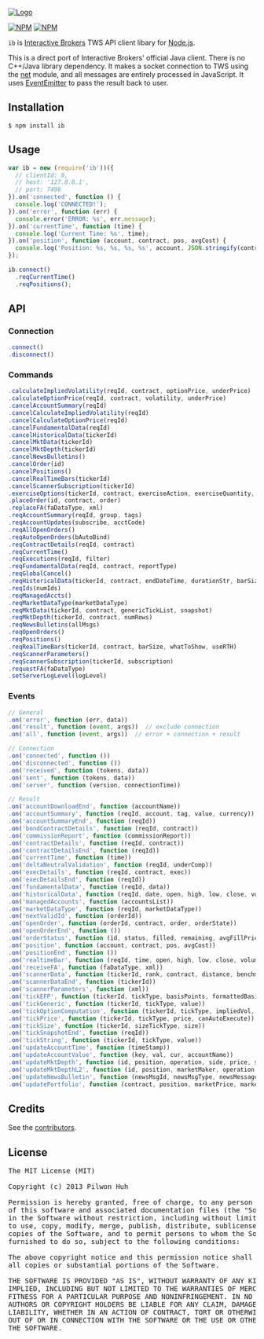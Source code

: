 [![Logo](https://raw.github.com/pilwon/node-ib/master/logo.jpg)](http://interactivebrokers.com/)

[![NPM](https://nodei.co/npm/ib.png?downloads=false&stars=false)](https://npmjs.org/package/ib) [![NPM](https://nodei.co/npm-dl/ib.png?months=6)](https://npmjs.org/package/ib)

`ib` is [Interactive Brokers](http://interactivebrokers.com/) TWS API client libary for [Node.js](http://nodejs.org/).

This is a direct port of Interactive Brokers' official Java client. There is no C++/Java library dependency. It makes a socket connection to TWS using the [net](http://nodejs.org/api/net.html) module, and all messages are entirely processed in JavaScript. It uses [EventEmitter](http://nodejs.org/api/events.html) to pass the result back to user.


## Installation

    $ npm install ib


## Usage

```js
var ib = new (require('ib'))({
  // clientId: 0,
  // host: '127.0.0.1',
  // port: 7496
}).on('connected', function () {
  console.log('CONNECTED!');
}).on('error', function (err) {
  console.error('ERROR: %s', err.message);
}).on('currentTime', function (time) {
  console.log('Current Time: %s', time);
}).on('position', function (account, contract, pos, avgCost) {
  console.log('Position: %s, %s, %s, %s', account, JSON.stringify(contract), pos, avgCost);
});

ib.connect()
  .reqCurrentTime()
  .reqPositions();
```


## API

### Connection

```js
.connect()
.disconnect()
```

### Commands

```js
.calculateImpliedVolatility(reqId, contract, optionPrice, underPrice)
.calculateOptionPrice(reqId, contract, volatility, underPrice)
.cancelAccountSummary(reqId)
.cancelCalculateImpliedVolatility(reqId)
.cancelCalculateOptionPrice(reqId)
.cancelFundamentalData(reqId)
.cancelHistoricalData(tickerId)
.cancelMktData(tickerId)
.cancelMktDepth(tickerId)
.cancelNewsBulletins()
.cancelOrder(id)
.cancelPositions()
.cancelRealTimeBars(tickerId)
.cancelScannerSubscription(tickerId)
.exerciseOptions(tickerId, contract, exerciseAction, exerciseQuantity, account, override)
.placeOrder(id, contract, order)
.replaceFA(faDataType, xml)
.reqAccountSummary(reqId, group, tags)
.reqAccountUpdates(subscribe, acctCode)
.reqAllOpenOrders()
.reqAutoOpenOrders(bAutoBind)
.reqContractDetails(reqId, contract)
.reqCurrentTime()
.reqExecutions(reqId, filter)
.reqFundamentalData(reqId, contract, reportType)
.reqGlobalCancel()
.reqHistoricalData(tickerId, contract, endDateTime, durationStr, barSizeSetting, whatToShow, useRTH, formatDate)
.reqIds(numIds)
.reqManagedAccts()
.reqMarketDataType(marketDataType)
.reqMktData(tickerId, contract, genericTickList, snapshot)
.reqMktDepth(tickerId, contract, numRows)
.reqNewsBulletins(allMsgs)
.reqOpenOrders()
.reqPositions()
.reqRealTimeBars(tickerId, contract, barSize, whatToShow, useRTH)
.reqScannerParameters()
.reqScannerSubscription(tickerId, subscription)
.requestFA(faDataType)
.setServerLogLevel(logLevel)
```

### Events

```js
// General
.on('error', function (err, data))
.on('result', function (event, args))  // exclude connection
.on('all', function (event, args))  // error + connection + result

// Connection
.on('connected', function ())
.on('disconnected', function ())
.on('received', function (tokens, data))
.on('sent', function (tokens, data))
.on('server', function (version, connectionTime))

// Result
.on('accountDownloadEnd', function (accountName))
.on('accountSummary', function (reqId, account, tag, value, currency))
.on('accountSummaryEnd', function (reqId))
.on('bondContractDetails', function (reqId, contract))
.on('commissionReport', function (commissionReport))
.on('contractDetails', function (reqId, contract))
.on('contractDetailsEnd', function (reqId))
.on('currentTime', function (time))
.on('deltaNeutralValidation', function (reqId, underComp))
.on('execDetails', function (reqId, contract, exec))
.on('execDetailsEnd', function (reqId))
.on('fundamentalData', function (reqId, data))
.on('historicalData', function (reqId, date, open, high, low, close, volume, barCount, WAP, hasGaps))
.on('managedAccounts', function (accountsList))
.on('marketDataType', function (reqId, marketDataType))
.on('nextValidId', function (orderId))
.on('openOrder', function (orderId, contract, order, orderState))
.on('openOrderEnd', function ())
.on('orderStatus', function (id, status, filled, remaining, avgFillPrice, permId, parentId, lastFillPrice, clientId, whyHeld))
.on('position', function (account, contract, pos, avgCost))
.on('positionEnd', function ())
.on('realtimeBar', function (reqId, time, open, high, low, close, volume, wap, count))
.on('receiveFA', function (faDataType, xml))
.on('scannerData', function (tickerId, rank, contract, distance, benchmark, projection, legsStr))
.on('scannerDataEnd', function (tickerId))
.on('scannerParameters', function (xml))
.on('tickEFP', function (tickerId, tickType, basisPoints, formattedBasisPoints, impliedFuturesPrice, holdDays, futureExpiry, dividendImpact, dividendsToExpiry))
.on('tickGeneric', function (tickerId, tickType, value))
.on('tickOptionComputation', function (tickerId, tickType, impliedVol, delta, optPrice, pvDividend, gamma, vega, theta, undPrice))
.on('tickPrice', function (tickerId, tickType, price, canAutoExecute))
.on('tickSize', function (tickerId, sizeTickType, size))
.on('tickSnapshotEnd', function (reqId))
.on('tickString', function (tickerId, tickType, value))
.on('updateAccountTime', function (timeStamp))
.on('updateAccountValue', function (key, val, cur, accountName))
.on('updateMktDepth', function (id, position, operation, side, price, size))
.on('updateMktDepthL2', function (id, position, marketMaker, operation, side, price, size))
.on('updateNewsBulletin', function (newsMsgId, newsMsgType, newsMessage, originatingExch))
.on('updatePortfolio', function (contract, position, marketPrice, marketValue, averageCost, unrealizedPNL, realizedPNL, accountName))
```


## Credits

  See the [contributors](https://github.com/pilwon/node-ib/graphs/contributors).


## License

<pre>
The MIT License (MIT)

Copyright (c) 2013 Pilwon Huh

Permission is hereby granted, free of charge, to any person obtaining a copy
of this software and associated documentation files (the "Software"), to deal
in the Software without restriction, including without limitation the rights
to use, copy, modify, merge, publish, distribute, sublicense, and/or sell
copies of the Software, and to permit persons to whom the Software is
furnished to do so, subject to the following conditions:

The above copyright notice and this permission notice shall be included in
all copies or substantial portions of the Software.

THE SOFTWARE IS PROVIDED "AS IS", WITHOUT WARRANTY OF ANY KIND, EXPRESS OR
IMPLIED, INCLUDING BUT NOT LIMITED TO THE WARRANTIES OF MERCHANTABILITY,
FITNESS FOR A PARTICULAR PURPOSE AND NONINFRINGEMENT. IN NO EVENT SHALL THE
AUTHORS OR COPYRIGHT HOLDERS BE LIABLE FOR ANY CLAIM, DAMAGES OR OTHER
LIABILITY, WHETHER IN AN ACTION OF CONTRACT, TORT OR OTHERWISE, ARISING FROM,
OUT OF OR IN CONNECTION WITH THE SOFTWARE OR THE USE OR OTHER DEALINGS IN
THE SOFTWARE.
</pre>
